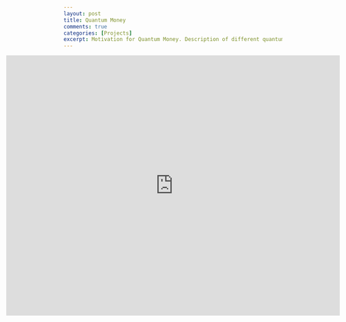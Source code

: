 ```yaml
---
layout: post
title: Quantum Money
comments: true
categories: [Projects]
excerpt: Motivation for Quantum Money. Description of different quantum money schemes - secret and public key based. Detailed analysis of various adaptive attacks on secret-key schemes and briefly touches upon the soundness of public-key schemes.
---
```


<div style="position:absolute; left:10%; width:80%; align-content: center; align-items: center; margin: auto;">
    <embed src="https://sudhansh6.github.io/assets/pdfs/A59023825_project_report.pdf" width="100%" height="600px"
    type="application/pdf">
</div>